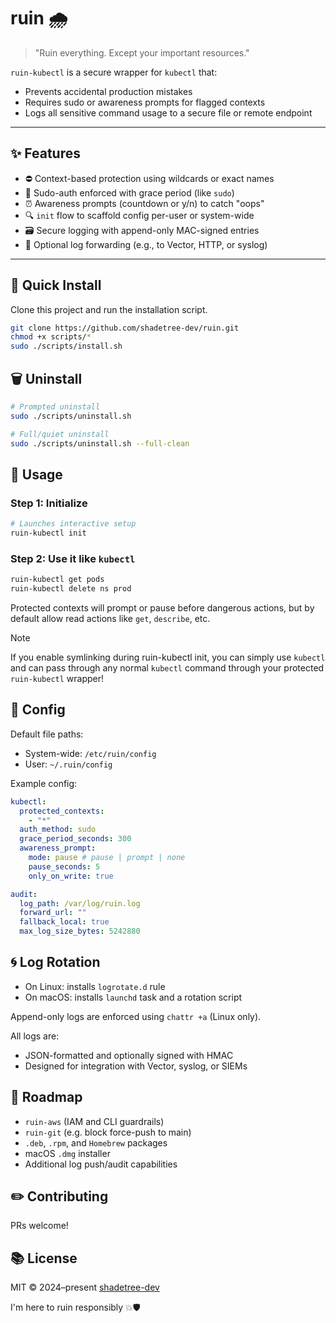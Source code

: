 # ruin 🌧

> "Ruin everything. Except your important resources."

`ruin-kubectl` is a secure wrapper for `kubectl` that:
- Prevents accidental production mistakes
- Requires sudo or awareness prompts for flagged contexts
- Logs all sensitive command usage to a secure file or remote endpoint

---

## ✨ Features

- ⛔ Context-based protection using wildcards or exact names
- 🔑 Sudo-auth enforced with grace period (like `sudo`)
- ⏰ Awareness prompts (countdown or y/n) to catch "oops"
- 🔍 `init` flow to scaffold config per-user or system-wide
- 🗃️ Secure logging with append-only MAC-signed entries
- 📩 Optional log forwarding (e.g., to Vector, HTTP, or syslog)

---

## 🚀 Quick Install

Clone this project and run the installation script.

```bash
git clone https://github.com/shadetree-dev/ruin.git
chmod +x scripts/*
sudo ./scripts/install.sh
```

## 🗑️ Uninstall

```bash
# Prompted uninstall
sudo ./scripts/uninstall.sh

# Full/quiet uninstall
sudo ./scripts/uninstall.sh --full-clean
```

## 🔧 Usage

### Step 1: Initialize

```bash
# Launches interactive setup
ruin-kubectl init
```

### Step 2: Use it like `kubectl`

```bash
ruin-kubectl get pods
ruin-kubectl delete ns prod
```

Protected contexts will prompt or pause before dangerous actions, but by default allow read actions like `get`, `describe`, etc.

> [!NOTE]
> If you enable symlinking during ruin-kubectl init, you can simply use `kubectl` and can pass through any normal `kubectl` command through your protected `ruin-kubectl` wrapper!

## 🧠 Config

Default file paths:
- System-wide: `/etc/ruin/config`
- User: `~/.ruin/config`

Example config:

```yaml
kubectl:
  protected_contexts:
    - "*"
  auth_method: sudo
  grace_period_seconds: 300
  awareness_prompt:
    mode: pause # pause | prompt | none
    pause_seconds: 5
    only_on_write: true

audit:
  log_path: /var/log/ruin.log
  forward_url: ""
  fallback_local: true
  max_log_size_bytes: 5242880
```

## 🌀 Log Rotation

- On Linux: installs `logrotate.d` rule
- On macOS: installs `launchd` task and a rotation script

Append-only logs are enforced using `chattr +a` (Linux only).

All logs are:
- JSON-formatted and optionally signed with HMAC
- Designed for integration with Vector, syslog, or SIEMs

## 🔭 Roadmap
-	`ruin-aws` (IAM and CLI guardrails)
-	`ruin-git` (e.g. block force-push to main)
-	`.deb`, `.rpm`, and `Homebrew` packages
-	macOS `.dmg` installer
- Additional log push/audit capabilities

## ✏️ Contributing

PRs welcome!

## 📚 License

MIT © 2024–present [shadetree-dev](https://shadetree.dev/)

I'm here to ruin responsibly 💥🛡️